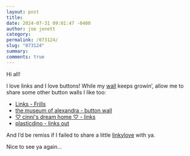 ```yaml
---
layout: post
title: 
date: 2024-07-31 09:01:47 -0400
author: joe jenett
category: 
permalink: /073124/
slug: "073124"
summary: 
comments: true
---
```

Hi all!

I love links and I love buttons! While my [wall](/links/) keeps growin’, allow me to share some other button walls I like too:
* [Links - Frills](https://frills.dev/links/)
* [the museum of alexandra - button wall](https://xandra.cc/buttonwall)
* [♡ cinni's dream home ♡ - links](https://cinni.net/?z=%2Flinks)
* [plasticdino - links out](https://plasticdino.neocities.org/links)  

And I’d be remiss if I failed to share a little [linkylove](https://iwebthings.joejenett.com/categories/#linkylove) with ya.  

Nice to see ya again...



<a href="https://brid.gy/publish/mastodon"></a>